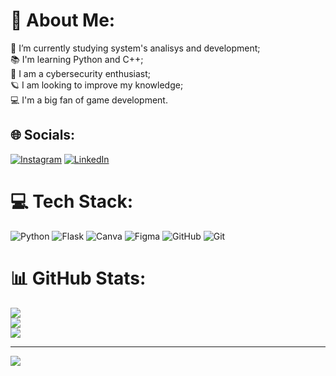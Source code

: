 # 💫 About Me:
🔭 I’m currently studying system's analisys and development;<br>📚 I'm learning Python and C++;<br>🤖 I am a cybersecurity enthusiast;<br>🪐 I am looking to improve my knowledge;<br>💻 I'm a big fan of game development.


## 🌐 Socials:
[![Instagram](https://img.shields.io/badge/Instagram-%23E4405F.svg?logo=Instagram&logoColor=white)](https://instagram.com/_deydas_) [![LinkedIn](https://img.shields.io/badge/LinkedIn-%230077B5.svg?logo=linkedin&logoColor=white)](https://linkedin.com/in/andreyrodrigues7952) 

# 💻 Tech Stack:
![Python](https://img.shields.io/badge/python-3670A0?style=for-the-badge&logo=python&logoColor=ffdd54) ![Flask](https://img.shields.io/badge/flask-%23000.svg?style=for-the-badge&logo=flask&logoColor=white) ![Canva](https://img.shields.io/badge/Canva-%2300C4CC.svg?style=for-the-badge&logo=Canva&logoColor=white) ![Figma](https://img.shields.io/badge/figma-%23F24E1E.svg?style=for-the-badge&logo=figma&logoColor=white) ![GitHub](https://img.shields.io/badge/github-%23121011.svg?style=for-the-badge&logo=github&logoColor=white) ![Git](https://img.shields.io/badge/git-%23F05033.svg?style=for-the-badge&logo=git&logoColor=white)
# 📊 GitHub Stats:
![](https://github-readme-stats.vercel.app/api?username=AndreyRodr&theme=dark&hide_border=false&include_all_commits=true&count_private=false)<br/>
![](https://github-readme-streak-stats.herokuapp.com/?user=AndreyRodr&theme=dark&hide_border=false)<br/>
![](https://github-readme-stats.vercel.app/api/top-langs/?username=AndreyRodr&theme=dark&hide_border=false&include_all_commits=true&count_private=false&layout=compact)

---
[![](https://visitcount.itsvg.in/api?id=AndreyRodr&icon=0&color=0)](https://visitcount.itsvg.in)

<!-- Proudly created with GPRM ( https://gprm.itsvg.in ) -->
